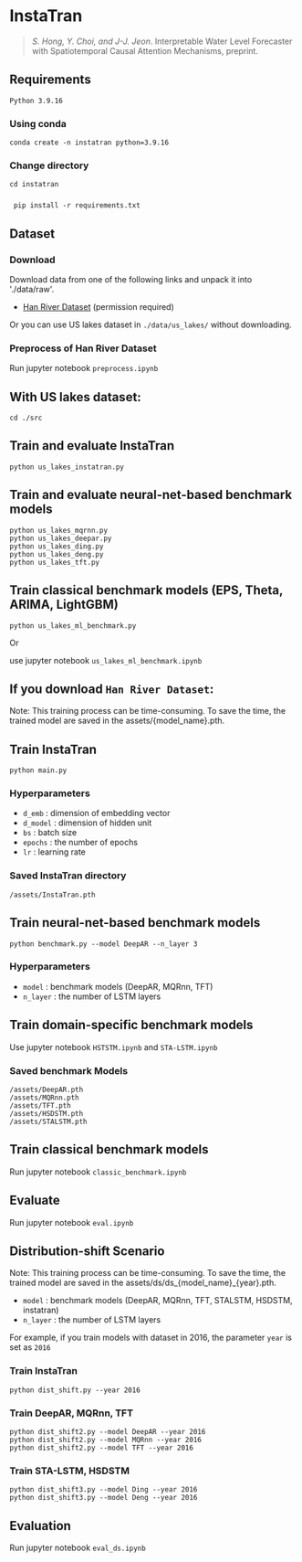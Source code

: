 # InstaTran

> *S. Hong, Y. Choi, and J-J. Jeon*. Interpretable Water Level Forecaster with Spatiotemporal Causal Attention Mechanisms, preprint.

## Requirements

`Python 3.9.16`

### Using conda 
`conda create -n instatran python=3.9.16`

### Change directory
`cd instatran`

### 
` pip install -r requirements.txt`

## Dataset

### Download
Download data from one of the following links and unpack it into './data/raw'.
- [Han River Dataset](https://dacon.io/competitions/official/235949/data) (permission required)

Or you can use US lakes dataset in `./data/us_lakes/` without downloading.

### Preprocess of Han River Dataset  
Run jupyter notebook `preprocess.ipynb`

## With US lakes dataset:
```
cd ./src
```

## Train and evaluate InstaTran

```
python us_lakes_instatran.py
```

## Train and evaluate neural-net-based benchmark models
```
python us_lakes_mqrnn.py
python us_lakes_deepar.py
python us_lakes_ding.py
python us_lakes_deng.py
python us_lakes_tft.py
```

## Train classical benchmark models (EPS, Theta, ARIMA, LightGBM)
```
python us_lakes_ml_benchmark.py
```
Or

use jupyter notebook `us_lakes_ml_benchmark.ipynb`



## If you download `Han River Dataset`:
Note: This training process can be time-consuming. To save the time, the trained model  are saved in the assets/{model_name}.pth.

## Train InstaTran

```
python main.py 
```

### Hyperparameters

- `d_emb` : dimension of embedding vector
- `d_model` : dimension of hidden unit
- `bs` : batch size
- `epochs` : the number of epochs
- `lr` : learning rate

### Saved InstaTran directory

```
/assets/InstaTran.pth
```

## Train neural-net-based benchmark models

```
python benchmark.py --model DeepAR --n_layer 3 
```

### Hyperparameters

- `model` : benchmark models (DeepAR, MQRnn, TFT)
- `n_layer` : the number of LSTM layers

## Train domain-specific benchmark models

Use jupyter notebook `HSTSTM.ipynb` and `STA-LSTM.ipynb`

### Saved benchmark Models

```
/assets/DeepAR.pth
/assets/MQRnn.pth
/assets/TFT.pth
/assets/HSDSTM.pth
/assets/STALSTM.pth
```

## Train classical benchmark models
Run jupyter notebook `classic_benchmark.ipynb`

## Evaluate 
Run jupyter notebook `eval.ipynb`


## Distribution-shift Scenario
Note: This training process can be time-consuming. To save the time, the trained model are saved in the assets/ds/ds_{model_name}_{year}.pth.
- `model` : benchmark models (DeepAR, MQRnn, TFT, STALSTM, HSDSTM, instatran)
- `n_layer` : the number of LSTM layers


For example, if you train models with dataset in 2016, the parameter `year` is set as `2016`

### Train InstaTran
```
python dist_shift.py --year 2016
```

### Train DeepAR, MQRnn, TFT 

```
python dist_shift2.py --model DeepAR --year 2016
python dist_shift2.py --model MQRnn --year 2016
python dist_shift2.py --model TFT --year 2016
```

### Train STA-LSTM, HSDSTM

```
python dist_shift3.py --model Ding --year 2016
python dist_shift3.py --model Deng --year 2016
```

## Evaluation

Run jupyter notebook `eval_ds.ipynb`
